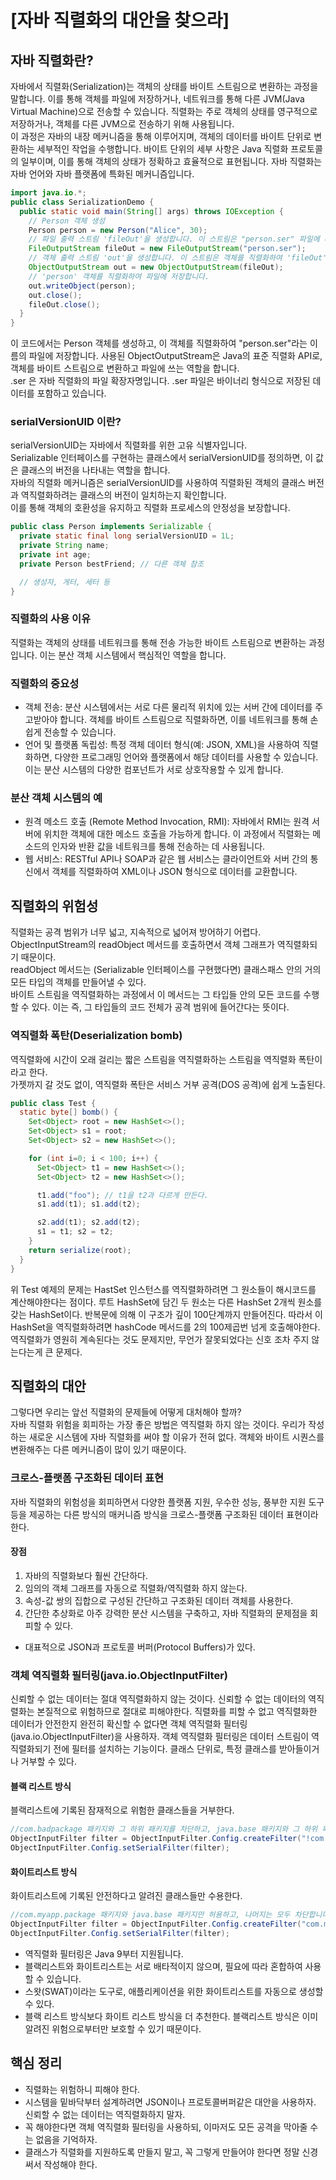 # [자바 직렬화의 대안을 찾으라]
## 자바 직렬화란?
자바에서 직렬화(Serialization)는 객체의 상태를 바이트 스트림으로 변환하는 과정을 말합니다. 이를 통해 객체를 파일에 저장하거나, 네트워크를 통해 다른 JVM(Java Virtual Machine)으로 전송할 수 있습니다. 직렬화는 주로 객체의 상태를 영구적으로 저장하거나, 객체를 다른 JVM으로 전송하기 위해 사용됩니다.</br>
이 과정은 자바의 내장 메커니즘을 통해 이루어지며, 객체의 데이터를 바이트 단위로 변환하는 세부적인 작업을 수행합니다. 바이트 단위의 세부 사항은 Java 직렬화 프로토콜의 일부이며, 이를 통해 객체의 상태가 정확하고 효율적으로 표현됩니다.
자바 직렬화는 자바 언어와 자바 플랫폼에 특화된 메커니즘입니다.
```java
import java.io.*;
public class SerializationDemo {
  public static void main(String[] args) throws IOException {
    // Person 객체 생성
    Person person = new Person("Alice", 30);
    // 파일 출력 스트림 'fileOut'을 생성합니다. 이 스트림은 "person.ser" 파일에 데이터를 쓰는 데 사용됩니다.
    FileOutputStream fileOut = new FileOutputStream("person.ser");
    // 객체 출력 스트림 'out'을 생성합니다. 이 스트림은 객체를 직렬화하여 'fileOut'을 통해 파일에 쓸 수 있습니다.
    ObjectOutputStream out = new ObjectOutputStream(fileOut);
    // 'person' 객체를 직렬화하여 파일에 저장합니다.
    out.writeObject(person);
    out.close();
    fileOut.close();
  }
}
```
이 코드에서는 Person 객체를 생성하고, 이 객체를 직렬화하여 "person.ser"라는 이름의 파일에 저장합니다. 사용된 ObjectOutputStream은 Java의 표준 직렬화 API로, 객체를 바이트 스트림으로 변환하고 파일에 쓰는 역할을 합니다.</br>
.ser 은 자바 직렬화의 파일 확장자명입니다. .ser 파일은 바이너리 형식으로 저장된 데이터를 포함하고 있습니다.

### serialVersionUID 이란?
serialVersionUID는 자바에서 직렬화를 위한 고유 식별자입니다. </br>
Serializable 인터페이스를 구현하는 클래스에서 serialVersionUID를 정의하면, 이 값은 클래스의 버전을 나타내는 역할을 합니다.  </br>
자바의 직렬화 메커니즘은 serialVersionUID를 사용하여 직렬화된 객체의 클래스 버전과 역직렬화하려는 클래스의 버전이 일치하는지 확인합니다.  </br>
이를 통해 객체의 호환성을 유지하고 직렬화 프로세스의 안정성을 보장합니다.
```java
public class Person implements Serializable {
  private static final long serialVersionUID = 1L;
  private String name;
  private int age;
  private Person bestFriend; // 다른 객체 참조

  // 생성자, 게터, 세터 등
}
```

### 직렬화의 사용 이유
직렬화는 객체의 상태를 네트워크를 통해 전송 가능한 바이트 스트림으로 변환하는 과정입니다. 이는 분산 객체 시스템에서 핵심적인 역할을 합니다.

### 직렬화의 중요성
- 객체 전송: 분산 시스템에서는 서로 다른 물리적 위치에 있는 서버 간에 데이터를 주고받아야 합니다. 객체를 바이트 스트림으로 직렬화하면, 이를 네트워크를 통해 손쉽게 전송할 수 있습니다.
- 언어 및 플랫폼 독립성: 특정 객체 데이터 형식(예: JSON, XML)을 사용하여 직렬화하면, 다양한 프로그래밍 언어와 플랫폼에서 해당 데이터를 사용할 수 있습니다. 이는 분산 시스템의 다양한 컴포넌트가 서로 상호작용할 수 있게 합니다.

### 분산 객체 시스템의 예
- 원격 메소드 호출 (Remote Method Invocation, RMI): 자바에서 RMI는 원격 서버에 위치한 객체에 대한 메소드 호출을 가능하게 합니다. 이 과정에서 직렬화는 메소드의 인자와 반환 값을 네트워크를 통해 전송하는 데 사용됩니다.
- 웹 서비스: RESTful API나 SOAP과 같은 웹 서비스는 클라이언트와 서버 간의 통신에서 객체를 직렬화하여 XML이나 JSON 형식으로 데이터를 교환합니다.

## 직렬화의 위험성
직렬화는 공격 범위가 너무 넓고, 지속적으로 넓어져 방어하기 어렵다.</br> 
ObjectInputStream의 readObject 메서드를 호출하면서 객체 그래프가 역직렬화되기 때문이다. </br>
readObject 메서드는 (Serializable 인터페이스를 구현했다면) 클래스패스 안의 거의 모든 타입의 객체를 만들어낼 수 있다. </br>
바이트 스트림을 역직렬화하는 과정에서 이 메서드는 그 타입들 안의 모든 코드를 수행할 수 있다. 이는 즉, 그 타입들의 코드 전체가 공격 범위에 들어간다는 뜻이다.

### 역직렬화 폭탄(Deserialization bomb)
역직렬화에 시간이 오래 걸리는 짧은 스트림을 역직렬화하는 스트림을 역직렬화 폭탄이라고 한다.</br>
가젯까지 갈 것도 없이, 역직렬화 폭탄은 서비스 거부 공격(DOS 공격)에 쉽게 노출된다.

```java
public class Test {
  static byte[] bomb() {
    Set<Object> root = new HashSet<>();
    Set<Object> s1 = root;
    Set<Object> s2 = new HashSet<>();

    for (int i=0; i < 100; i++) {
      Set<Object> t1 = new HashSet<>();
      Set<Object> t2 = new HashSet<>();

      t1.add("foo"); // t1을 t2과 다르게 만든다.
      s1.add(t1); s1.add(t2);

      s2.add(t1); s2.add(t2);
      s1 = t1; s2 = t2;
    }
    return serialize(root);
  }
}
```
위 Test 예제의 문제는 HastSet 인스턴스를 역직렬화하려면 그 원소들이 해시코드를 계산해야한다는 점이다. 루트 HashSet에 담긴 두 원소는 다른 HashSet 2개씩 원소를 갖는 HashSet이다. 반복문에 의해 이 구조가 깊이 100단계까지 만들어진다. 따라서 이 HashSet을 역직렬화하려면 hashCode 메서드를 2의 100제곱번 넘게 호출해야한다. 역직렬화가 영원히 계속된다는 것도 문제지만, 무언가 잘못되었다는 신호 조차 주지 않는다는게 큰 문제다.

## 직렬화의 대안
그렇다면 우리는 앞선 직렬화의 문제들에 어떻게 대처해야 할까?</br>
자바 직렬화 위험을 회피하는 가장 좋은 방법은 역직렬화 하지 않는 것이다. 우리가 작성하는 새로운 시스템에 자바 직렬화를 써야 할 이유가 전혀 없다. 객체와 바이트 시퀀스를 변환해주는 다른 메커니즘이 많이 있기 때문이다.


### 크로스-플랫폼 구조화된 데이터 표현
자바 직렬화의 위험성을 회피하면서 다양한 플랫폼 지원, 우수한 성능, 풍부한 지원 도구 등을 제공하는 다른 방식의 매커니즘 방식을 크로스-플랫폼 구조화된 데이터 표현이라 한다.
#### 장점
1. 자바의 직렬화보다 훨씬 간단하다.
2. 임의의 객체 그래프를 자동으로 직렬화/역직렬화 하지 않는다.
3. 속성-값 쌍의 집합으로 구성된 간단하고 구조화된 데이터 객체를 사용한다.
4. 간단한 추상화로 아주 강력한 분산 시스템을 구축하고, 자바 직렬화의 문제점을 회피할 수 있다.
- 대표적으로 JSON과 프로토콜 버퍼(Protocol Buffers)가 있다.

### 객체 역직렬화 필터링(java.io.ObjectInputFilter)
신뢰할 수 없는 데이터는 절대 역직렬화하지 않는 것이다. 신뢰할 수 없는 데이터의 역직렬화는 본질적으로 위험하므로 절대로 피해야한다. 직렬화를 피할 수 없고 역직렬화한 데이터가 안전한지 완전히 확신할 수 없다면 객체 역직렬화 필터링(java.io.ObjectInputFilter)을 사용하자. 객체 역직렬화 필터링은 데이터 스트림이 역직렬화되기 전에 필터를 설치하는 기능이다. 클래스 단위로, 특정 클래스를 받아들이거나 거부할 수 있다.

#### 블랙 리스트 방식
블랙리스트에 기록된 잠재적으로 위험한 클래스들을 거부한다.

```java
//com.badpackage 패키지와 그 하위 패키지를 차단하고, java.base 패키지와 그 하위 패키지는 허용합니다.
ObjectInputFilter filter = ObjectInputFilter.Config.createFilter("!com.badpackage.**;java.base/**;!*");
ObjectInputFilter.Config.setSerialFilter(filter);
```
#### 화이트리스트 방식
화이트리스트에 기록된 안전하다고 알려진 클래스들만 수용한다.

```java
//com.myapp.package 패키지와 java.base 패키지만 허용하고, 나머지는 모두 차단합니다.
ObjectInputFilter filter = ObjectInputFilter.Config.createFilter("com.myapp.package.**;java.base/**;!*");
ObjectInputFilter.Config.setSerialFilter(filter);
```
- 역직렬화 필터링은 Java 9부터 지원됩니다.
- 블랙리스트와 화이트리스트는 서로 배타적이지 않으며, 필요에 따라 혼합하여 사용할 수 있습니다.
- 스왓(SWAT)이라는 도구로, 애플리케이션을 위한 화이트리스트를 자동으로 생성할 수 있다.
- 블랙 리스트 방식보다 화이트 리스트 방식을 더 추천한다. 블랙리스트 방식은 이미 알려진 위험으로부터만 보호할 수 있기 때문이다. 

## 핵심 정리
- 직렬화는 위험하니 피해야 한다.
- 시스템을 밑바닥부터 설계하려면 JSON이나 프로토콜버퍼같은 대안을 사용하자. 신뢰할 수 없는 데이터는 역직렬화하지 말자.
- 꼭 해야한다면 객체 역직렬화 필터링을 사용하되, 이마저도 모든 공격을 막아줄 수는 없음을 기억하자.
- 클래스가 직렬화를 지원하도록 만들지 말고, 꼭 그렇게 만들어야 한다면 정말 신경써서 작성해야 한다.